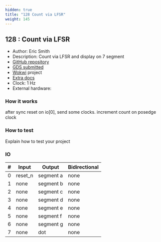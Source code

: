 ```yaml
---
hidden: true
title: "128 Count via LFSR"
weight: 145
---
```


## 128 : Count via LFSR

* Author: Eric Smith
* Description: Count via LFSR and display on 7 segment
* [GitHub repository](https://github.com/ericsmi/tt05-wokwi-lfsr-counter)
* [GDS submitted](https://github.com/ericsmi/tt05-wokwi-lfsr-counter/actions/runs/6704814969)
* [Wokwi](https://wokwi.com/projects/379764885531576321) project
* [Extra docs]()
* Clock: 1 Hz
* External hardware: 



### How it works

after sync reset on io[0], send some clocks. increment count on posedge clock


### How to test

Explain how to test your project


### IO

| # | Input        | Output       | Bidirectional      |
|---|--------------|--------------| -------------------|
| 0 | reset_n  | segment a | none |
| 1 | none  | segment b | none |
| 2 | none  | segment c | none |
| 3 | none  | segment d | none |
| 4 | none  | segment e | none |
| 5 | none  | segment f | none |
| 6 | none  | segment g | none |
| 7 | none  | dot | none |
